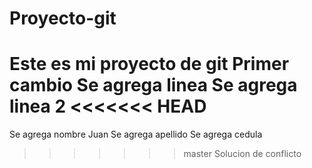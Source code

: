 # Proyecto-git
Este es mi proyecto de git
Primer cambio
Se agrega linea
Se agrega linea 2
<<<<<<< HEAD
=======
Se agrega nombre Juan
Se agrega apellido 
Se agrega cedula
>>>>>>> master
Solucion de conflicto
